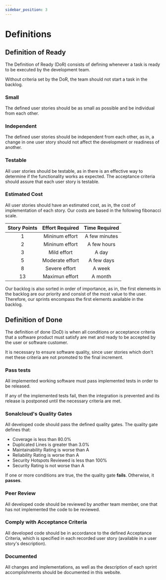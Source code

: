 ```yaml
---
sidebar_position: 3
---
```


# Definitions

## Definition of Ready

The Definition of Ready (DoR) consists of defining whenever a task is ready to be executed by the development team. 

Without criteria set by the DoR, the team should not start a task in the backlog.

### Small

The defined user stories should be as small as possible and be individual from each other.

### Independent

The defined user stories should be independent from each other, as in, a change in one user story should not affect the development or readiness of another.

### Testable

All user stories should be testable, as in there is an effective way to determine if the functionality works as expected. The acceptance criteria should assure that each user story is testable.

### Estimated Cost

All user stories should have an estimated cost, as in, the cost of implementation of each story. Our costs are based in the following fibonacci scale.

| Story Points | Effort Required | Time Required | 
| :--: | :-------------: | :-----------: | 
| 1 | Mininum effort | A few minutes | 
| 2 | Mininum effort | A few hours | 
| 3 | Mild effort | A day | 
| 5 | Moderate effort | A few days | 
| 8 | Severe effort | A week | 
| 13 | Maximun effort | A month | 

Our backlog is also sorted in order of importance, as in, the first elements in the backlog are our priority and consist of the most value to the user. Therefore, our sprints encompass the first elements available in the backlog.

## Definition of Done

The definition of done (DoD) is when all conditions or acceptance criteria that a software product must satisfy are met and ready to be accepted by the user or software customer. 

It is necessary to ensure software quality, since user stories which don't met these criteria are not promoted to the final increment.

### Pass tests

All implemented working software must pass implemented tests in order to be released. 

If any of the implemented tests fail, then the integration is prevented and its release is postponed until the necessary criteria are met. 

### Sonalcloud's Quality Gates

All developed code should pass the defined quality gates. The quality gate defines that:

- Coverage is less than 80.0%
- Duplicated Lines is greater than 3.0%
- Maintainability Rating is worse than A
- Reliability Rating is worse than A
- Security Hotspots Reviewed is less than 100%
- Security Rating is not worse than A

If one or more conditions are true, the the quality gate **fails**. Otherwise, it **passes**.

### Peer Review

All developed code should be reviewed by another team member, one that has not implemented the code to be reviewed.

### Comply with Acceptance Criteria

All developed code should be in accordance to the defined Acceptance Criteria, which is specified in each recorded user story (available in a user story's description).

### Documented

All changes and implementations, as well as the description of each sprint accomplishments should be documented in this website.
